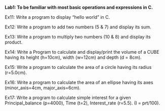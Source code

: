 **Lab1: To be familiar with most basic operations and expressions in C.** 
  
  Ex11: Write a program to display “hello world” in C.

  Ex12: Write a program to add two numbers (5 & 7) and display its sum.

  Ex13: Write a program to multiply two numbers (10 & 8) and display its product.

  Ex14: Write a Program to calculate and display/print the volume of a CUBE having its height (h=10cm), width (w=12cm) and depth (d = 8cm).

  Ex15: Write a program to calculate the area of a circle having its radius (r=5.0cm).

  Ex16: Write a program to calculate the area of an ellipse having its axes (minor_axis=4cm, major_axis=6cm).

  Ex17: Write a program to calculate simple interest for a given Principal_balance (p=4000), Time (t=2), Interest_rate (r=5.5). (I = p*r*t/100).
